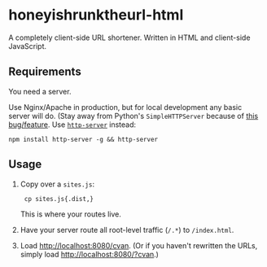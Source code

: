 # honeyishrunktheurl-html

A completely client-side URL shortener. Written in HTML and client-side JavaScript.


## Requirements

You need a server.

Use Nginx/Apache in production, but for local development any basic server will do. (Stay away from Python's `SimpleHTTPServer` because of [this bug/feature](http://bugs.python.org/issue17324). Use [`http-server`](https://www.npmjs.org/package/http-server) instead:

	npm install http-server -g && http-server


## Usage

1. Copy over a `sites.js`:

        cp sites.js{.dist,}

    This is where your routes live.
2. Have your server route all root-level traffic (`/.*`) to `/index.html`.
3. Load [http://localhost:8080/cvan](http://localhost:8080/cvan). (Or if you haven't rewritten the URLs, simply load [http://localhost:8080/?cvan](http://localhost:8080/?cvan).)
